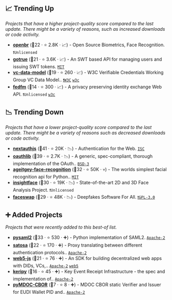 ## 📈 Trending Up

_Projects that have a higher project-quality score compared to the last update. There might be a variety of reasons, such as increased downloads or code activity._

- <b><a href="https://github.com/biometrics/openbr">openbr</a></b> (🥉22 ·  ⭐ 2.8K · 📈) - Open Source Biometrics, Face Recognition. <code>❗Unlicensed</code>
- <b><a href="https://github.com/netlify/gotrue">gotrue</a></b> (🥉21 ·  ⭐ 3.6K · 📈) - An SWT based API for managing users and issuing SWT tokens. <code><a href="http://bit.ly/34MBwT8">MIT</a></code>
- <b><a href="https://github.com/w3c/vc-data-model">vc-data-model</a></b> (🥇19 ·  ⭐ 260 · 📈) - W3C Verifiable Credentials Working Group VC Data Model.. <code><a href="https://tldrlegal.com/search?q=W3C">❗️W3C</a></code> <a href="https://www.w3.org/"><code>w3c</code></a>
- <b><a href="https://github.com/fedidcg/FedCM">fedfm</a></b> (🥉14 ·  ⭐ 300 · 📈) - A privacy preserving identity exchange Web API. <code>❗Unlicensed</code> <a href="https://www.w3.org/"><code>w3c</code></a>

## 📉 Trending Down

_Projects that have a lower project-quality score compared to the last update. There might be a variety of reasons such as decreased downloads or code activity._

- <b><a href="https://github.com/nextauthjs/next-auth">nextauthjs</a></b> (🥇41 ·  ⭐ 20K · 📉) - Authentication for the Web. <code><a href="http://bit.ly/3hkKRql">ISC</a></code>
- <b><a href="https://github.com/oauthlib/oauthlib">oauthlib</a></b> (🥇39 ·  ⭐ 2.7K · 📉) - A generic, spec-compliant, thorough implementation of the OAuth.. <code><a href="http://bit.ly/3aKzpTv">BSD-3</a></code>
- <b><a href="https://github.com/ageitgey/face_recognition">ageitgey-face-recognition</a></b> (🥈32 ·  ⭐ 50K · 💀) - The worlds simplest facial recognition api for Python.. <code><a href="http://bit.ly/34MBwT8">MIT</a></code>
- <b><a href="https://github.com/deepinsight/insightface">insightface</a></b> (🥈30 ·  ⭐ 19K · 📉) - State-of-the-art 2D and 3D Face Analysis Project. <code>❗Unlicensed</code>
- <b><a href="https://github.com/deepfakes/faceswap">faceswap</a></b> (🥉29 ·  ⭐ 48K · 📉) - Deepfakes Software For All. <code><a href="http://bit.ly/2M0xdwT">❗️GPL-3.0</a></code>

## ➕ Added Projects

_Projects that were recently added to this best-of list._

- <b><a href="https://github.com/IdentityPython/pysaml2">pysaml2</a></b> (🥈33 ·  ⭐ 530 · ➕) - Python implementation of SAML2. <code><a href="http://bit.ly/3nYMfla">Apache-2</a></code>
- <b><a href="https://github.com/IdentityPython/SATOSA">satosa</a></b> (🥉22 ·  ⭐ 170 · ➕) - Proxy translating between different authentication protocols.. <code><a href="http://bit.ly/3nYMfla">Apache-2</a></code>
- <b><a href="https://github.com/TBD54566975/web5-js">web5-js</a></b> (🥈21 ·  ⭐ 76 · ➕) - An SDK for building decentralized web apps with DIDs, VCs,.. <code><a href="http://bit.ly/3nYMfla">Apache-2</a></code> <a href="https://developer.tbd.website/"><code>web5</code></a>
- <b><a href="https://github.com/WebOfTrust/keripy">keripy</a></b> (🥉16 ·  ⭐ 45 · ➕) - Key Event Receipt Infrastructure - the spec and implementation of.. <code><a href="http://bit.ly/3nYMfla">Apache-2</a></code>
- <b><a href="https://github.com/IdentityPython/pyMDOC-CBOR">pyMDOC-CBOR</a></b> (🥉7 ·  ⭐ 8 · ➕) - MDOC CBOR static Verifier and Issuer for EUDI Wallet PID and.. <code><a href="http://bit.ly/3nYMfla">Apache-2</a></code>

